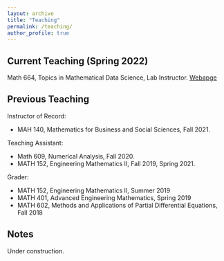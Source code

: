 ```yaml
---
layout: archive
title: "Teaching"
permalink: /teaching/
author_profile: true
---
```


## Current Teaching (Spring 2022) ##

Math 664, Topics in Mathematical Data Science, Lab Instructor. [Webapge](S2022_DS664.md)

## Previous Teaching ##

Instructor of Record:
* MAH 140, Mathematics for Business and Social Sciences, Fall 2021.

Teaching Assistant:
* Math 609,  Numerical Analysis, Fall 2020. 
* MATH 152, Engineering Mathematics II, Fall 2019, Spring 2021.

Grader:
* MATH 152, Engineering Mathematics II, Summer 2019
* MATH 401, Advanced Engineering Mathematics, Spring 2019
* MATH 602, Methods and Applications of Partial Differential Equations, Fall 2018

## Notes ##

Under construction.
